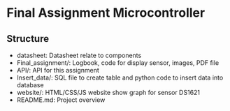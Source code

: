 # Final Assignment Microcontroller
## Structure
- datasheet: Datasheet relate to components
- Final_assignment/: Logbook, code for display sensor, images, PDF file
- API/: API for this assignment
- Insert_data/: SQL file to create table and python code to insert data into database
- website/: HTML/CSS/JS website show graph for sensor DS1621
- README.md: Project overview

